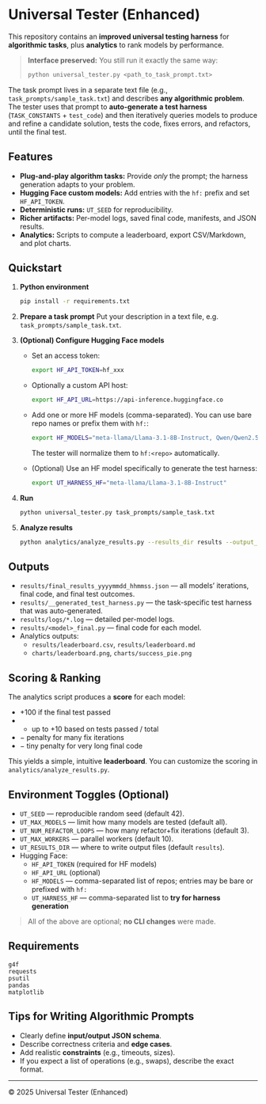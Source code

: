 # Universal Tester (Enhanced)

This repository contains an **improved universal testing harness** for **algorithmic tasks**, plus **analytics** to rank models by performance.

> **Interface preserved:** You still run it exactly the same way:
>
> ```bash
> python universal_tester.py <path_to_task_prompt.txt>
> ```

The task prompt lives in a separate text file (e.g., `task_prompts/sample_task.txt`) and describes **any algorithmic problem**. The tester uses that prompt to **auto-generate a test harness** (`TASK_CONSTANTS` + `test_code`) and then iteratively queries models to produce and refine a candidate solution, tests the code, fixes errors, and refactors, until the final test.

## Features

- **Plug-and-play algorithm tasks:** Provide *only* the prompt; the harness generation adapts to your problem.
- **Hugging Face custom models:** Add entries with the `hf:` prefix and set `HF_API_TOKEN`.
- **Deterministic runs:** `UT_SEED` for reproducibility.
- **Richer artifacts:** Per-model logs, saved final code, manifests, and JSON results.
- **Analytics:** Scripts to compute a leaderboard, export CSV/Markdown, and plot charts.

## Quickstart

1. **Python environment**
   ```bash
   pip install -r requirements.txt
   ```

2. **Prepare a task prompt**
   Put your description in a text file, e.g. `task_prompts/sample_task.txt`.

3. **(Optional) Configure Hugging Face models**
   - Set an access token:
     ```bash
     export HF_API_TOKEN=hf_xxx
     ```
   - Optionally a custom API host:
     ```bash
     export HF_API_URL=https://api-inference.huggingface.co
     ```
   - Add one or more HF models (comma-separated). You can use bare repo names or prefix them with `hf:`:
     ```bash
     export HF_MODELS="meta-llama/Llama-3.1-8B-Instruct, Qwen/Qwen2.5-7B-Instruct"
     ```
     The tester will normalize them to `hf:<repo>` automatically.

   - (Optional) Use an HF model specifically to generate the test harness:
     ```bash
     export UT_HARNESS_HF="meta-llama/Llama-3.1-8B-Instruct"
     ```

4. **Run**
   ```bash
   python universal_tester.py task_prompts/sample_task.txt
   ```

5. **Analyze results**
   ```bash
   python analytics/analyze_results.py --results_dir results --output_dir results --charts_dir charts
   ```

## Outputs

- `results/final_results_yyyymmdd_hhmmss.json` — all models’ iterations, final code, and final test outcomes.
- `results/__generated_test_harness.py` — the task-specific test harness that was auto-generated.
- `results/logs/*.log` — detailed per-model logs.
- `results/<model>_final.py` — final code for each model.
- Analytics outputs:
  - `results/leaderboard.csv`, `results/leaderboard.md`
  - `charts/leaderboard.png`, `charts/success_pie.png`

## Scoring & Ranking

The analytics script produces a **score** for each model:
- +100 if the final test passed
- + up to +10 based on tests passed / total
- − penalty for many fix iterations
- − tiny penalty for very long final code

This yields a simple, intuitive **leaderboard**. You can customize the scoring in `analytics/analyze_results.py`.

## Environment Toggles (Optional)

- `UT_SEED` — reproducible random seed (default 42).
- `UT_MAX_MODELS` — limit how many models are tested (default all).
- `UT_NUM_REFACTOR_LOOPS` — how many refactor+fix iterations (default 3).
- `UT_MAX_WORKERS` — parallel workers (default 10).
- `UT_RESULTS_DIR` — where to write output files (default `results`).
- Hugging Face:
  - `HF_API_TOKEN` (required for HF models)
  - `HF_API_URL` (optional)
  - `HF_MODELS` — comma-separated list of repos; entries may be bare or prefixed with `hf:`
  - `UT_HARNESS_HF` — comma-separated list to **try for harness generation**

> All of the above are optional; **no CLI changes** were made.

## Requirements

```
g4f
requests
psutil
pandas
matplotlib
```

## Tips for Writing Algorithmic Prompts

- Clearly define **input/output JSON schema**.
- Describe correctness criteria and **edge cases**.
- Add realistic **constraints** (e.g., timeouts, sizes).
- If you expect a list of operations (e.g., swaps), describe the exact format.

---

© 2025 Universal Tester (Enhanced)
